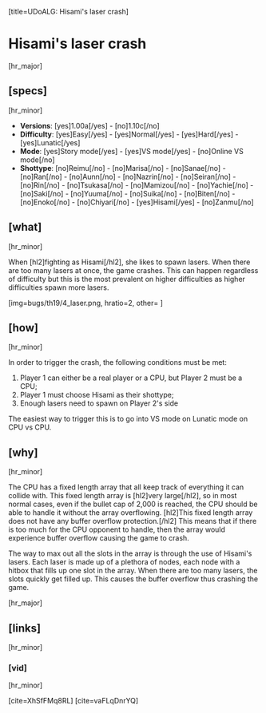 [title=UDoALG: Hisami's laser crash]
# Hisami's laser crash
[hr_major]

## [specs]  
[hr_minor]

* **Versions**: [yes]1.00a[/yes] - [no]1.10c[/no]
* **Difficulty**: [yes]Easy[/yes] - [yes]Normal[/yes] - [yes]Hard[/yes] - [yes]Lunatic[/yes]
* **Mode**: [yes]Story mode[/yes] - [yes]VS mode[/yes] - [no]Online VS mode[/no]
* **Shottype**: [no]Reimu[/no] - [no]Marisa[/no] - [no]Sanae[/no] - [no]Ran[/no] - [no]Aunn[/no] - [no]Nazrin[/no] - [no]Seiran[/no] - [no]Rin[/no] - [no]Tsukasa[/no] - [no]Mamizou[/no] - [no]Yachie[/no] - [no]Saki[/no] - [no]Yuuma[/no] - [no]Suika[/no] - [no]Biten[/no] - [no]Enoko[/no] - [no]Chiyari[/no] - [yes]Hisami[/yes] - [no]Zanmu[/no]


## [what]
[hr_minor]

When [hl2]fighting as Hisami[/hl2], she likes to spawn lasers. When there are too many lasers at once, the game crashes. This can happen regardless of difficulty but this is the most prevalent on higher difficulties as higher difficulties spawn more lasers.

[img=bugs/th19/4_laser.png, hratio=2, other= ]

## [how]
[hr_minor]

In order to trigger the crash, the following conditions must be met:
1. Player 1 can either be a real player or a CPU, but Player 2 must be a CPU;
2. Player 1 must choose Hisami as their shottype;
3. Enough lasers need to spawn on Player 2's side

The easiest way to trigger this is to go into VS mode on Lunatic mode on CPU vs CPU.

## [why]
[hr_minor]

The CPU has a fixed length array that all keep track of everything it can collide with. This fixed length array is [hl2]very large[/hl2], so in most normal cases, even if the bullet cap of 2,000 is reached, the CPU should be able to handle it without the array overflowing. [hl2]This fixed length array does not have any buffer overflow protection.[/hl2] This means that if there is too much for the CPU opponent to handle, then the array would experience buffer overflow causing the game to crash.

The way to max out all the slots in the array is through the use of Hisami's lasers. Each laser is made up of a plethora of nodes, each node with a hitbox that fills up one slot in the array. When there are too many lasers, the slots quickly get filled up. This causes the buffer overflow thus crashing the game. 

[hr_major]
## [links]
[hr_minor]
### [vid]
[hr_minor]

[cite=XhSfFMq8RL]
[cite=vaFLqDnrYQ]
